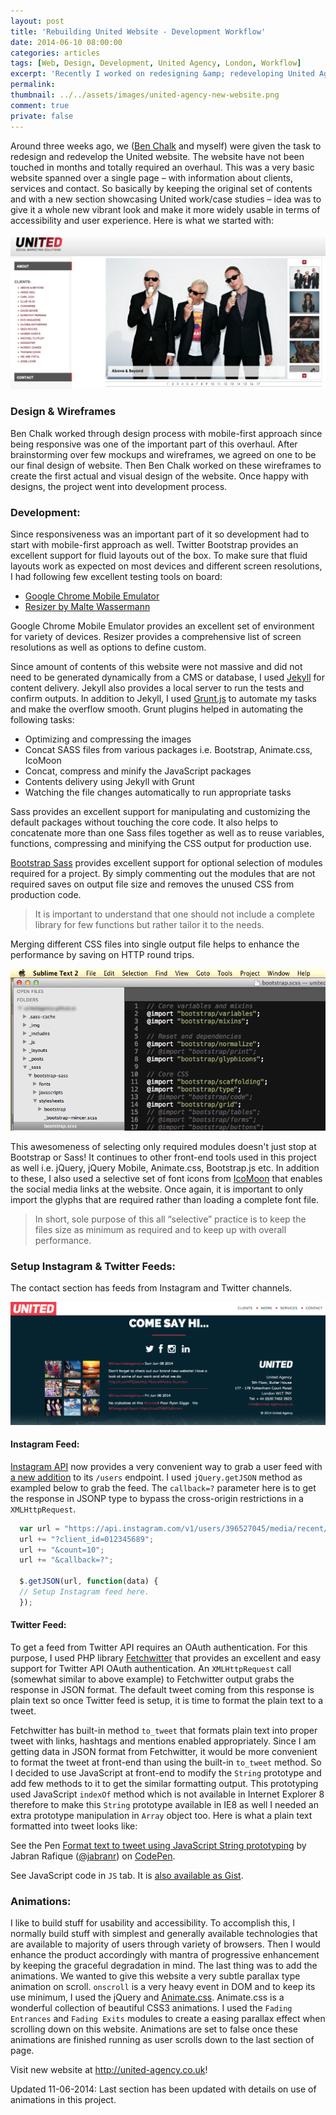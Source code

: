 ```yaml
---
layout: post
title: 'Rebuilding United Website - Development Workflow'
date: 2014-06-10 08:00:00
categories: articles
tags: [Web, Design, Development, United Agency, London, Workflow]
excerpt: 'Recently I worked on redesigning &amp; redeveloping United Agency website. Here is an overview on development workflow and tools used during this process.'
permalink:
thumbnail: ../../assets/images/united-agency-new-website.png
comment: true
private: false
---
```


Around three weeks ago, we ([Ben Chalk](https://twitter.com/_Bchalk) and myself) were given the task to redesign and redevelop the United website. The website have not been touched in months and totally required an overhaul. This was a very basic website spanned over a single page – with information about clients, services and contact. So basically by keeping the original set of contents and with a new section showcasing United work/case studies – idea was to give it a whole new vibrant look and make it more widely usable in terms of accessibility and user experience. Here is what we started with:

<img src="../../assets/images/united-agency-old-website.png" alt="" />

### Design &amp; Wireframes

Ben Chalk worked through design process with mobile-first approach since being responsive was one of the important part of this overhaul. After brainstorming over few mockups and wireframes, we agreed on one to be our final design of website. Then Ben Chalk worked on these wireframes to create the first actual and visual design of the website. Once happy with designs, the project went into development process.

### Development:

Since responsiveness was an important part of it so development had to start with mobile-first approach as well. Twitter Bootstrap provides an excellent support for fluid layouts out of the box. To make sure that fluid layouts work as expected on most devices and different screen resolutions, I had following few excellent testing tools on board:

+ [Google Chrome Mobile Emulator](https://developer.chrome.com/devtools/docs/mobile-emulation)
+ [Resizer by Malte Wassermann](http://lab.maltewassermann.com/viewport-resizer/)

Google Chrome Mobile Emulator provides an excellent set of environment for variety of devices. Resizer provides a comprehensive list of screen resolutions as well as options to define custom.

Since amount of contents of this website were not massive and did not need to be generated dynamically from a CMS or database, I used [Jekyll](http://jekyllrb.com/) for content delivery. Jekyll also provides a local server to run the tests and confirm outputs. In addition to Jekyll, I used [Grunt.js](http://gruntjs.com) to automate my tasks and make the overflow smooth. Grunt plugins helped in automating the following tasks:

+ Optimizing and compressing the images
+ Concat SASS files from various packages i.e. Bootstrap, Animate.css, IcoMoon
+ Concat, compress and minify the JavaScript packages
+ Contents delivery using Jekyll with Grunt
+ Watching the file changes automatically to run appropriate tasks

Sass provides an excellent support for manipulating and customizing the default packages without touching the core code. It also helps to concatenate more than one Sass files together as well as to reuse variables, functions, compressing and minifying the CSS output for production use.

[Bootstrap Sass](http://getbootstrap.com/css/#sass) provides excellent support for optional selection of modules required for a project. By simply commenting out the modules that are not required saves on output file size and removes the unused CSS from production code.

> It is important to understand that one should not include a complete library for few functions but rather tailor it to the needs.

Merging different CSS files into single output file helps to enhance the performance by saving on HTTP round trips.

<img src="../../assets/images/bootstrap-sass-selective-modules.png" alt="" />

This awesomeness of selecting only required modules doesn't just stop at Bootstrap or Sass! It continues to other front-end tools used in this project as well i.e. jQuery, jQuery Mobile, Animate.css, Bootstrap.js etc. In addition to these, I also used a selective set of font icons from [IcoMoon](http://icomoon.io) that enables the social media links at the website. Once again, it is important to only import the glyphs that are required rather than loading a complete font file.

> In short, sole purpose of this all “selective” practice is to keep the files size as minimum as required and to keep up with overall performance.

### Setup Instagram &amp; Twitter Feeds:

The contact section has feeds from Instagram and Twitter channels.

<img src="../../assets/images/united-agency-contact.png" alt="" />

#### Instagram Feed:

[Instagram API](http://instagram.com/developer/) now provides a very convenient way to grab a user feed with [a new addition](http://instagram.com/developer/endpoints/users/#get_users_media_recent_with_client_id) to its `/users` endpoint. I used `jQuery.getJSON` method as exampled below to grab the feed. The `callback=?` parameter here is to get the response in JSONP type to bypass the cross-origin restrictions in a `XMLHttpRequest`.

```javascript
  var url = "https://api.instagram.com/v1/users/396527045/media/recent/";
  url += "?client_id=012345689";
  url += "&count=10";
  url += "&callback=?";

  $.getJSON(url, function(data) {
  // Setup Instagram feed here.
  });
```

#### Twitter Feed:

To get a feed from Twitter API requires an OAuth authentication. For this purpose, I used PHP library [Fetchwitter](https://github.com/jabranr/Fetchwitter) that provides an excellent and easy support for Twitter API OAuth authentication. An `XMLHttpRequest` call (somewhat similar to above example) to Fetchwitter output grabs the response in JSON format. The default tweet coming from this response is plain text so once Twitter feed is setup, it is time to format the plain text to a tweet.

Fetchwitter has built-in method `to_tweet` that formats plain text into proper tweet with links, hashtags and mentions enabled appropriately. Since I am getting data in JSON format from Fetchwitter, it would be more convenient to format the tweet at front-end than using the built-in `to_tweet` method. So I decided to use JavaScript at front-end to modify the `String` prototype and add few methods to it to get the similar formatting output. This prototyping used JavaScript `indexOf` method which is not available in Internet Explorer 8 therefore to make this `String` prototype available in IE8 as well I needed an extra prototype manipulation in `Array` object too. Here is what a plain text formatted into tweet looks like:

<p data-height="268" data-theme-id="6602" data-slug-hash="wBxGA" data-default-tab="result" class='codepen'>See the Pen <a href='http://codepen.io/jabranr/pen/wBxGA/'>Format text to tweet using JavaScript String prototyping</a> by Jabran Rafique (<a href='http://codepen.io/jabranr'>@jabranr</a>) on <a href='http://codepen.io'>CodePen</a>.</p>
<script async src="//codepen.io/assets/embed/ei.js"></script>

See JavaScript code in `JS` tab. It is [also available as Gist](https://gist.github.com/jabranr/68515719cde0653d641d#file-format-text-string-to-tweet-with-javascript-string-prototype-js).

### Animations:

I like to build stuff for usability and accessibility. To accomplish this, I normally build stuff with simplest and generally available technologies that are available to majority of users through variety of browsers. Then I would enhance the product accordingly with mantra of progressive enhancement by keeping the graceful degradation in mind. The last thing was to add the animations. We wanted to give this website a very subtle parallax type animation on scroll. `onscroll` is a very heavy event in DOM and to keep its use minimum, I used the jQuery and [Animate.css](http://daneden.github.io/animate.css/). Animate.css is a wonderful collection of beautiful CSS3 animations. I used the `Fading Entrances` and `Fading Exits` modules to create a easing parallax effect when scrolling down on this website. Animations are set to false once these animations are finished running as user scrolls down to the last section of page.

<p class="lead">Visit new website at <a href="http://united-agency.co.uk" target="_blank">http://united-agency.co.uk</a>!</p>

Updated 11-06-2014: Last section has been updated with details on use of animations in this project.
